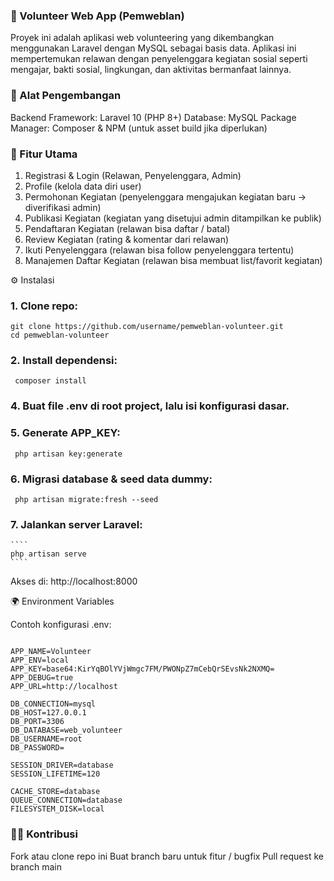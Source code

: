 ### 🌟 Volunteer Web App (Pemweblan)

Proyek ini adalah aplikasi web volunteering yang dikembangkan menggunakan Laravel dengan MySQL sebagai basis data.
Aplikasi ini mempertemukan relawan dengan penyelenggara kegiatan sosial seperti mengajar, bakti sosial, lingkungan, dan aktivitas bermanfaat lainnya.

### 🔧 Alat Pengembangan
Backend Framework: Laravel 10 (PHP 8+)
Database: MySQL
Package Manager: Composer & NPM (untuk asset build jika diperlukan)

### 🚀 Fitur Utama
1. Registrasi & Login (Relawan, Penyelenggara, Admin)
2. Profile (kelola data diri user)
3. Permohonan Kegiatan (penyelenggara mengajukan kegiatan baru → diverifikasi admin)
4. Publikasi Kegiatan (kegiatan yang disetujui admin ditampilkan ke publik)
5. Pendaftaran Kegiatan (relawan bisa daftar / batal)
6. Review Kegiatan (rating & komentar dari relawan)
7. Ikuti Penyelenggara (relawan bisa follow penyelenggara tertentu)
8. Manajemen Daftar Kegiatan (relawan bisa membuat list/favorit kegiatan)

⚙️ Instalasi

### 1. Clone repo:
    git clone https://github.com/username/pemweblan-volunteer.git
    cd pemweblan-volunteer


### 2. Install dependensi:
   ````
    composer install
   ````

### 4. Buat file .env di root project, lalu isi konfigurasi dasar.

### 5. Generate APP_KEY:
   ````
    php artisan key:generate
   ````
### 6. Migrasi database & seed data dummy:
   ````
    php artisan migrate:fresh --seed
   ````
### 7. Jalankan server Laravel:
    ````
    php artisan serve
    ````
Akses di: http://localhost:8000

🌍 Environment Variables

Contoh konfigurasi .env:
````

APP_NAME=Volunteer
APP_ENV=local
APP_KEY=base64:KirYqBOlYVjWmgc7FM/PWONpZ7mCebQrSEvsNk2NXMQ=
APP_DEBUG=true
APP_URL=http://localhost

DB_CONNECTION=mysql
DB_HOST=127.0.0.1
DB_PORT=3306
DB_DATABASE=web_volunteer
DB_USERNAME=root
DB_PASSWORD=

SESSION_DRIVER=database
SESSION_LIFETIME=120

CACHE_STORE=database
QUEUE_CONNECTION=database
FILESYSTEM_DISK=local
````
### 👨‍💻 Kontribusi
Fork atau clone repo ini
Buat branch baru untuk fitur / bugfix
Pull request ke branch main
